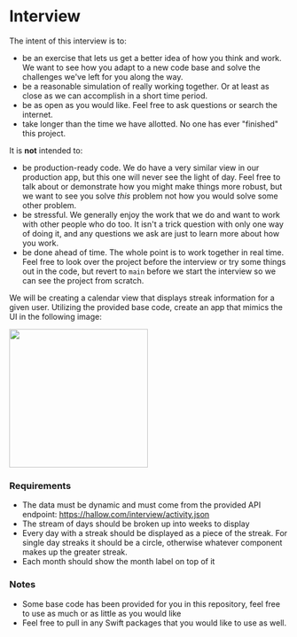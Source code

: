 # Interview

The intent of this interview is to:
- be an exercise that lets us get a better idea of how you think and work. We want to see how you adapt to a new code base and solve the challenges we've left for you along the way.
- be a reasonable simulation of really working together. Or at least as close as we can accomplish in a short time period.
- be as open as you would like. Feel free to ask questions or search the internet.
- take longer than the time we have allotted. No one has ever "finished" this project.

It is **not** intended to:
- be production-ready code. We do have a very similar view in our production app, but this one will never see the light of day. Feel free to talk about or demonstrate how you might make things more robust, but we want to see you solve _this_ problem not how you would solve some other problem.
- be stressful. We generally enjoy the work that we do and want to work with other people who do too. It isn't a trick question with only one way of doing it, and any questions we ask are just to learn more about how you work.
- be done ahead of time. The whole point is to work together in real time. Feel free to look over the project before the interview or try some things out in the code, but revert to `main` before we start the interview so we can see the project from scratch.

We will be creating a calendar view that displays streak information for a given user.
Utilizing the provided base code, create an app that mimics the UI in the following image:

<img src="https://hallow.app/interview/ios_template.png" width="250">

### Requirements
* The data must be dynamic and must come from the provided API endpoint:
	https://hallow.com/interview/activity.json
* The stream of days should be broken up into weeks to display
* Every day with a streak should be displayed as a piece of the streak. For single day streaks it should be a circle, otherwise whatever component makes up the greater streak.
* Each month should show the month label on top of it

### Notes
* Some base code has been provided for you in this repository, feel free to use as much or as little as you would like
* Feel free to pull in any Swift packages that you would like to use as well.
